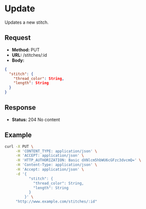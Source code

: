 # Update

Updates a new stitch.

## Request

- **Method:** PUT
- **URL:** /stitches/:id
- **Body:**

```json
{
  "stitch": {
    "thread_color": String,
    "length": String
  }
}
```

## Response

- **Status:** 204 No content

## Example

```bash
curl -X PUT \
     -H 'CONTENT_TYPE: application/json' \
     -H 'ACCEPT: application/json' \
     -H 'HTTP_AUTHORIZATION: Basic dXNlcm5hbWU6cGFzc3dvcmQ=' \
     -H 'Content-Type: application/json' \
     -H 'Accept: application/json' \
     -d '{
           "stitch": {
             "thread_color": String,
             "length": String
           }
         }' \
     "http://www.example.com/stitches/:id"
```
